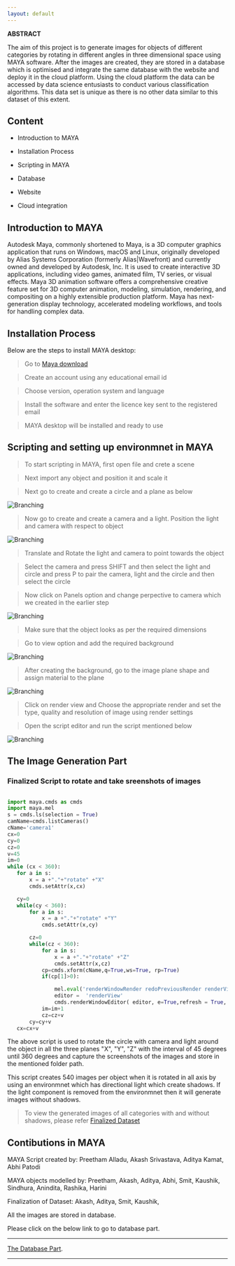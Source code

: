 ```yaml
---
layout: default
---
```


**ABSTRACT**

The aim of this project is to generate images for objects of different categories by rotating in different angles in three dimensional space using MAYA software. After the images are created, they are stored in a database which is optimised and integrate the same database with the website and deploy it in the cloud platform. Using the cloud platform the data can be accessed by data science entusiasts to conduct various classification algorithms. This data set is unique as there is no other data similar to this dataset of this extent.


## Content

*   Introduction to MAYA

*   Installation Process

*   Scripting in MAYA

*   Database

*   Website

*   Cloud integration



## Introduction to MAYA

Autodesk Maya, commonly shortened to Maya, is a 3D computer graphics application that runs on Windows, macOS and Linux, originally developed by Alias Systems Corporation (formerly Alias|Wavefront) and currently owned and developed by Autodesk, Inc. It is used to create interactive 3D applications, including video games, animated film, TV series, or visual effects.
Maya 3D animation software offers a comprehensive creative feature set for 3D computer animation, modeling, simulation, rendering, and compositing on a highly extensible production platform. Maya has next-generation display technology, accelerated modeling workflows, and tools for handling complex data.


## Installation Process

Below are the steps to install MAYA desktop:

> Go to [Maya download](https://www.autodesk.com/education/free-software/maya)

> Create an account using any educational email id

> Choose version, operation system and language

> Install the software and enter the licence key sent to the registered email

> MAYA desktop will be installed and ready to use


## Scripting and setting up environmnet in MAYA

> To start scripting in MAYA, first open file and crete a scene

> Next import any object and position it and scale it 

> Next go to create and create a circle and a plane as below

![Branching](https://raw.githubusercontent.com/Sindhurakolli/DMDD_portfolio/master/circle_and_plane.png)

> Now go to create and create a camera and a light. Position the light and camera with respect to object

![Branching](https://raw.githubusercontent.com/Sindhurakolli/DMDD_portfolio/master/light_camera.png)

> Translate and Rotate the light and camera to point towards the object

> Select the camera and press SHIFT and then select the light and circle and press P to pair the camera, light and the circle and then select the circle

> Now click on Panels option and change perpective to camera which we created in the earlier step

![Branching](https://raw.githubusercontent.com/Sindhurakolli/DMDD_portfolio/master/Changing_the_view.png)

> Make sure that the object looks as per the required dimensions

> Go to view option and add the required background 

![Branching](https://raw.githubusercontent.com/Sindhurakolli/DMDD_portfolio/master/create_background.png)

> After creating the background, go to the image plane shape and assign material to the plane

![Branching](https://raw.githubusercontent.com/Sindhurakolli/DMDD_portfolio/master/assign_material.png)


> Click on render view and Choose the appropriate render and set the type, quality and resolution of image using render      settings

> Open the script editor and run the script mentioned below

![Branching](https://raw.githubusercontent.com/Sindhurakolli/DMDD_portfolio/master/code.png)

## The Image Generation Part


### Finalized Script to rotate and take sreenshots of images

```python

import maya.cmds as cmds
import maya.mel
s = cmds.ls(selection = True)
camName=cmds.listCameras()
cName='camera1'
cx=0
cy=0
cz=0
v=45
im=0
while (cx < 360):
   for a in s:
       x = a +"."+"rotate" +"X"
       cmds.setAttr(x,cx)

   cy=0
   while(cy < 360):
       for a in s:
           x = a +"."+"rotate" +"Y"
           cmds.setAttr(x,cy)

       cz=0
       while(cz < 360):
           for a in s:
               x = a +"."+"rotate" +"Z"
               cmds.setAttr(x,cz)
           cp=cmds.xform(cName,q=True,ws=True, rp=True)
           if(cp[1]>0):

               mel.eval('renderWindowRender redoPreviousRender renderView')
               editor =  'renderView'
               cmds.renderWindowEditor( editor, e=True,refresh = True, writeImage=('/Users/../images/object/object_name'+'_X'+str(cx)+'_Y'+str(cy)+'_Z'+str(cz)))
           im=im+1
           cz=cz+v
       cy=cy+v
   cx=cx+v

```

The above script is used to rotate the circle with camera and light around the object in all the three planes "X", "Y", "Z" with the interval of 45 degrees until 360 degrees and capture the screenshots of the images and store in the mentioned folder path.

This script creates 540 images per object when it is rotated in all axis by using an environmnet which has directional light which create shadows. If the light component is removed from the environmnet then it will generate images without shadows.


> To view the generated images of all categories with and without shadows, please refer [Finalized Dataset](https://drive.google.com/drive/folders/1c7wjh__WL8cVYCPE3ebdM8oSq1riKts6)


## Contibutions in MAYA

MAYA Script created by:
Preetham Alladu, Akash Srivastava, Aditya Kamat, Abhi Patodi

MAYA objects modelled by:
Preetham, Akash, Aditya, Abhi, Smit, Kaushik, Sindhura, Anindita, Rashika, Harini

Finalization of Dataset:
Akash, Aditya, Smit, Kaushik,


All the images are stored in database.

Please click on the below link to go to database part.


* * *


[The Database Part](./another-page.html).


* * *





